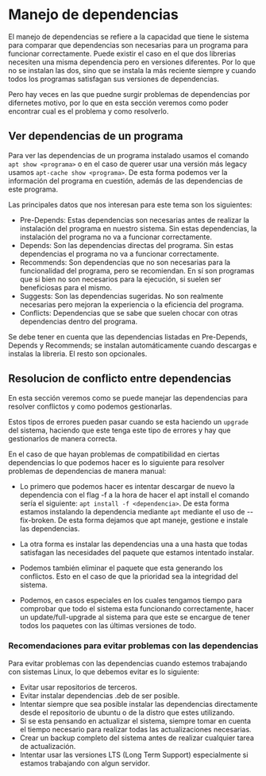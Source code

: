 # Manejo de dependencias

El manejo de dependencias se refiere a la capacidad que tiene le sistema para comparar que dependencias son necesarias para un programa para funcionar correctamente. Puede existir el caso en el que dos librerias necesiten una misma dependencia pero en versiones diferentes. Por lo que no se instalan las dos, sino que se instala la más reciente siempre y cuando todos los programas satisfagan sus versiones de dependencias. 

Pero hay veces en las que puedne surgir problemas de dependencias por difernetes motivo, por lo que en esta sección veremos como poder encontrar cual es el problema y como resolverlo.

## Ver dependencias de un programa

Para ver las dependencias de un programa instalado usamos el comando `apt show <programa>` o en el caso de querer usar una versión más legacy usamos `apt-cache show <programa>`. De esta forma podemos ver la información del programa en cuestión, además de las dependencias de este programa.

Las principales datos que nos interesan para este tema son los siguientes:

- Pre-Depends: Estas dependencias son necesarias antes de realizar la instalación del programa en nuestro sistema. Sin estas dependencias, la instalación del programa no va a funcionar correctamente.
- Depends: Son las dependencias directas del programa. Sin estas dependencias el programa no va a funcionar correctamente.
- Recommends: Son dependencias que no son necesarias para la funcionalidad del programa, pero se recomiendan. En sí son programas que si bien no son necesarios para la ejecución, si suelen ser beneficiosas para el mismo. 
- Suggests: Son las dependencias sugeridas. No son realmente necesarias pero mejoran la experiencia o la eficiencia del programa.
- Conflicts: Dependencias que se sabe que suelen chocar con otras dependencias dentro del programa.

Se debe tener en cuenta que las dependencias listadas en Pre-Depends, Depends y Recommends; se instalan automáticamente cuando descargas e instalas la libreria. El resto son opcionales.

## Resolucion de conflicto entre dependencias

En esta sección veremos como se puede manejar las dependencias para resolver conflictos y como podemos gestionarlas.

Estos tipos de errores pueden pasar cuando se esta haciendo un `upgrade` del sistema, haciendo que este tenga este tipo de errores y hay que gestionarlos de manera correcta.

En el caso de que hayan problemas de compatibilidad en ciertas dependencias lo que podemos hacer es lo siguiente para resolver problemas de dependencias de manera manual:

- Lo primero que podemos hacer es intentar descargar de nuevo la dependencia con el flag -f a la hora de hacer el apt install el comando sería el siguiente: `apt install -f <dependencia>`. De esta forma estamos instalando la dependencia mediante `apt` mediante el uso de --fix-broken. De esta forma dejamos que apt maneje, gestione e instale las dependencias.

- La otra forma es instalar las dependencias una a una hasta que todas satisfagan las necesidades del paquete que estamos intentado instalar.

- Podemos también eliminar el paquete que esta generando los conflictos. Esto en el caso de que la prioridad sea la integridad del sistema.

- Podemos, en casos especiales en los cuales tengamos tiempo para comprobar que todo el sistema esta funcionando correctamente, hacer un update/full-upgrade al sistema para que este se encargue de tener todos los paquetes con las últimas versiones de todo.

### Recomendaciones para evitar problemas con las dependencias

Para evitar problemas con las dependencias cuando estemos trabajando con sistemas Linux, lo que debemos evitar es lo siguiente:

- Evitar usar repositorios de terceros.
- Evitar instalar dependencias .deb de ser posible.
- Intentar siempre que sea posible instalar las dependencias directamente desde el repositorio de ubuntu o de la distro que estes utilizando.
- Si se esta pensando en actualizar el sistema, siempre tomar en cuenta el tiempo necesario para realizar todas las actualizaciones necesarias.  
- Crear un backup completo del sistema antes de realizar cualquier tarea de actualización.
- Intentar usar las versiones LTS (Long Term Support) especialmente si estamos trabajando con algun servidor.
